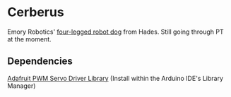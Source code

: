 # Cerberus

Emory Robotics' [four-legged robot dog](https://www.instructables.com/3D-Printed-Robot-Dog/) from Hades. Still going through PT at the moment.

## Dependencies

[Adafruit PWM Servo Driver Library](https://github.com/adafruit/Adafruit-PWM-Servo-Driver-Library) (Install within the Arduino IDE's Library Manager)

